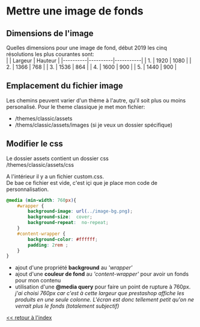# Mettre une image de fonds  

## Dimensions de l'image  

Quelles dimensions pour une image de fond, début 2019 les cinq résolutions les plus courantes sont:  
|          |  Largeur | Hauteur   |
|----------|----------|-----------|
|  1.      |  1920    | 1080      |
|  2.      |  1366    |  768      |
|  3.      |  1536    |  864      |
|  4.      |  1600    |  900      |
|  5.      |  1440    |  900      |  
  
## Emplacement du fichier image
Les chemins peuvent varier d'un thème à l'autre, qu'il soit plus ou moins personalisé.  Pour le theme classique je met mon fichier:  

* /themes/classic/assets
* /thems/classic/assets/images (si je veux un dossier spécifique)  


## Modifier le css  

Le dossier assets contient un dossier css  
/themes/classic/assets/css  
  
A l'intérieur il y a un  fichier custom.css.  
De bae ce fichier est vide, c'est içi que je place mon code de personnalisation.

```css
@media (min-width: 760px){
    #wrapper {
        background-image: url(../image-bg.png);
        background-size:  cover;
        background-repeat:  no-repeat;
    }
    #content-wrapper {
        background-color: #ffffff;
        padding: 2rem ;
    }
}
```
* ajout d'une propriété **background** au *'wrapper'*
* ajout d'une **couleur de fond** au *'content-wrapper'* pour avoir un fonds pour mon contenu
* utilisation d'une  **@media query** pour faire un point de rupture à 760px.  
*j'ai choisi 760px car c'est à cette largeur que prestashop affiche les produits en une seule colonne.  L'écran est donc tellement petit qu'on ne verrait plus le fonds (totalement subjectif)*  

[<< retour à l'index](index.md)